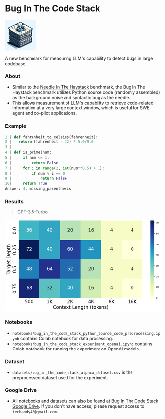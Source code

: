 # Bug In The Code Stack

<img src="./media/bug_in_the_haystack_logo.png" width="100">

A new benchmark for measuring LLM's capability to detect bugs in large codebase.

### About

- Similar to the [Needle In The Haystack](https://github.com/gkamradt/LLMTest_NeedleInAHaystack) benchmark, the Bug In The Haystack benchmark utilizes Python source code (randomly assembled) as the background noise and syntactic bug as the needle.
- This allows measurement of LLM's capability to retrieve code-related information at a very large context window, which is useful for SWE agent and co-pilot applications.

### Example

```python
1 | def fahrenheit_to_celsius(fahrenheit):
2 |   return (fahrenheit - 32) * 5.0/9.0
3 |
4 | def is_prime(num:
5 |     if num <= 1:
6 |         return False
7 |     for i in range(2, int(num**0.5) + 1):
8 |         if num % i == 0:
9 |             return False
10|     return True
Answer: 4, missing_parenthesis
```

### Results

> GPT-3.5-Turbo

<img src="./stats/gpt_35_turbo/bug_in_the_code_stack_single_bug_test_gpt_35_turbo_result.png" width="600">

### Notebooks

- `notebooks/bug_in_the_code_stack_python_source_code_preprocessing.ipynb` contains Colab notebook for data processing.
- `notebooks/bug_in_the_code_stack_experiment_openai.ipynb` contains Colab notebook for running the experiment on OpenAI models.

### Dataset

- `datasets/bug_in_the_code_stack_alpaca_dataset.csv` is the preprocessed dataset used for the experiment.

### Google Drive

- All notebooks and datasets can also be found at [Bug In The Code Stack Google Drive](https://drive.google.com/drive/folders/10rakicr-iQ-zIY8SwllAVawgUWqN9roE). If you don't have access, please request access to `techandy42@gmail.com`. 
